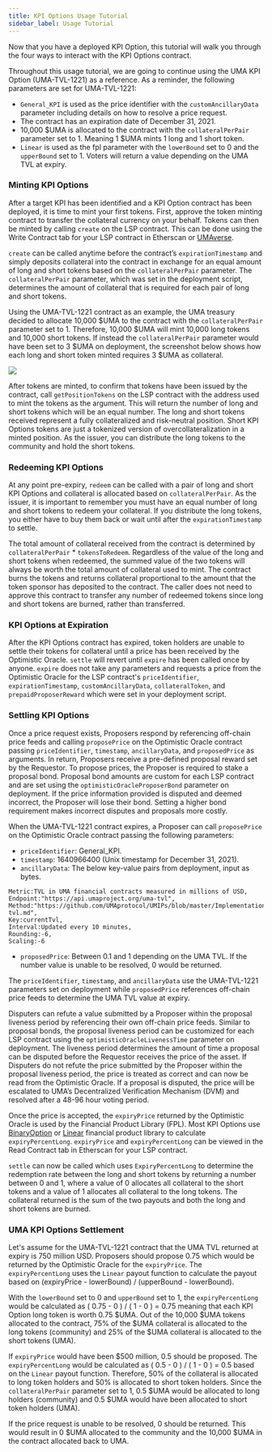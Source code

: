 ```yaml
---
title: KPI Options Usage Tutorial
sidebar_label: Usage Tutorial
---
```


Now that you have a deployed KPI Option, this tutorial will walk you through the four ways to interact with the KPI Options contract.

Throughout this usage tutorial, we are going to continue using the UMA KPI Option (UMA-TVL-1221) as a reference. As a reminder, the following parameters are set for UMA-TVL-1221:
- `General_KPI` is used as the price identifier with the `customAncillaryData` parameter including details on how to resolve a price request.
- The contract has an expiration date of December 31, 2021.
- 10,000 $UMA is allocated to the contract with the `collateralPerPair` parameter set to 1. Meaning 1 $UMA mints 1 long and 1 short token.
- `Linear` is used as the fpl parameter with the `lowerBound` set to 0 and the `upperBound` set to 1. Voters will return a value depending on the UMA TVL at expiry.

### Minting KPI Options

After a target KPI has been identified and a KPI Option contract has been deployed, it is time to mint your first tokens. First, approve the token minting contract to transfer the collateral currency on your behalf. Tokens can then be minted by calling `create` on the LSP contract. This can be done using the Write Contract tab for your LSP contract in Etherscan or [UMAverse](https://umaverse.vercel.app/).

`create` can be called anytime before the contract’s `expirationTimestamp` and simply deposits collateral into the contract in exchange for an equal amount of long and short tokens based on the `collateralPerPair` parameter. The `collateralPerPair` parameter, which was set in the deployment script, determines the amount of collateral that is required for each pair of long and short tokens. 

Using the UMA-TVL-1221 contract as an example, the UMA treasury decided to allocate 10,000 $UMA to the contract with the `collateralPerPair` parameter set to 1. Therefore, 10,000 $UMA will mint 10,000 long tokens and 10,000 short tokens. If instead the `collateralPerPair` parameter would have been set to 3 $UMA on deployment, the screenshot below shows how each long and short token minted requires 3 $UMA as collateral.

![](/docs/kpi-options/kpi-options-mint.png)

After tokens are minted, to confirm that tokens have been issued by the contract, call `getPositionTokens` on the LSP contract with the address used to mint the tokens as the argument. This will return the number of long and short tokens which will be an equal number. The long and short tokens received represent a fully collateralized and risk-neutral position. Short KPI Options tokens are just a tokenized version of overcollateralization in a minted position. As the issuer, you can distribute the long tokens to the community and hold the short tokens.

### Redeeming KPI Options

At any point pre-expiry, `redeem` can be called with a pair of long and short KPI Options and collateral is allocated based on `collateralPerPair`. As the issuer, it is important to remember you must have an equal number of long and short tokens to redeem your collateral. If you distribute the long tokens, you either have to buy them back or wait until after the `expirationTimestamp` to settle.

The total amount of collateral received from the contract is determined by `collateralPerPair` * `tokensToRedeem`. Regardless of the value of the long and short tokens when redeemed, the summed value of the two tokens will always be worth the total amount of collateral used to mint. The contract burns the tokens and returns collateral proportional to the amount that the token sponsor has deposited to the contract. The caller does not need to approve this contract to transfer any number of redeemed tokens since long and short tokens are burned, rather than transferred.

### KPI Options at Expiration

After the KPI Options contract has expired, token holders are unable to settle their tokens for collateral until a price has been received by the Optimistic Oracle. `settle` will revert until `expire` has been called once by anyone. `expire` does not take any parameters and requests a price from the Optimistic Oracle for the LSP contract's `priceIdentifier`, `expirationTimestamp`, `customAncillaryData`, `collateralToken`, and `prepaidProposerReward` which were set in your deployment script.

### Settling KPI Options

Once a price request exists, Proposers respond by referencing off-chain price feeds and calling `proposePrice` on the Optimistic Oracle contract passing `priceIdentifier`, `timestamp`, `ancillaryData`, and `proposedPrice` as arguments. In return, Proposers receive a pre-defined proposal reward set by the Requestor. To propose prices, the Proposer is required to stake a proposal bond. Proposal bond amounts are custom for each LSP contract and are set using the `optimisticOracleProposerBond` parameter on deployment. If the price information provided is disputed and deemed incorrect, the Proposer will lose their bond. Setting a higher bond requirement makes incorrect disputes and proposals more costly.

When the UMA-TVL-1221 contract expires, a Proposer can call `proposePrice` on the Optimistic Oracle contract passing the following parameters: 
- `priceIdentifier`: General_KPI.
- `timestamp`: 1640966400 (Unix timestamp for December 31, 2021).
- `ancillaryData`: The below key-value pairs from deployment, input as bytes.
```
Metric:TVL in UMA financial contracts measured in millions of USD,
Endpoint:"https://api.umaproject.org/uma-tvl",
Method:"https://github.com/UMAprotocol/UMIPs/blob/master/Implementations/uma-tvl.md",
Key:currentTvl,
Interval:Updated every 10 minutes,
Rounding:-6,
Scaling:-6
```
- `proposedPrice`: Between 0.1 and 1 depending on the UMA TVL. If the number value is unable to be resolved, 0 would be returned.

The `priceIdentifier`, `timestamp`, and `ancillaryData` use the UMA-TVL-1221 parameters set on deployment while `proposedPrice` references off-chain price feeds to determine the UMA TVL value at expiry.

Disputers can refute a value submitted by a Proposer within the proposal liveness period by referencing their own off-chain price feeds. Similar to proposal bonds, the proposal liveness period can be customized for each LSP contract using the `optimisticOracleLivenessTime` parameter on deployment. The liveness period determines the amount of time a proposal can be disputed before the Requestor receives the price of the asset. If Disputers do not refute the price submitted by the Proposer within the proposal liveness period, the price is treated as correct and can now be read from the Optimistic Oracle. If a proposal is disputed, the price will be escalated to UMA’s Decentralized Verification Mechanism (DVM) and resolved after a 48-96 hour voting period.

Once the price is accepted, the `expiryPrice` returned by the Optimistic Oracle is used by the Financial Product Library (FPL). Most KPI Options use [BinaryOption](https://github.com/UMAprotocol/protocol/blob/master/packages/core/contracts/financial-templates/common/financial-product-libraries/long-short-pair-libraries/BinaryOptionLongShortPairFinancialProductLibrary.sol) or [Linear](https://github.com/UMAprotocol/protocol/blob/master/packages/core/contracts/financial-templates/common/financial-product-libraries/long-short-pair-libraries/LinearLongShortPairFinancialProductLibrary.sol) financial product library to calculate `expiryPercentLong`. `expiryPrice` and `expiryPercentLong` can be viewed in the Read Contract tab in Etherscan for your LSP contract.

`settle` can now be called which uses `ExpiryPercentLong` to determine the redemption rate between the long and short tokens by returning a number between 0 and 1, where a value of 0 allocates all collateral to the short tokens and a value of 1 allocates all collateral to the long tokens. The collateral returned is the sum of the two payouts and both the long and short tokens are burned.

### UMA KPI Options Settlement 

Let's assume for the UMA-TVL-1221 contract that the UMA TVL returned at expiry is 750 million USD. Proposers should propose 0.75 which would be returned by the Optimistic Oracle for the `expiryPrice`. The `expiryPercentLong` uses the `Linear` payout function to calculate the payout based on (expiryPrice - lowerBound) / (upperBound - lowerBound).

With the `lowerBound` set to 0 and `upperBound` set to 1, the `expiryPercentLong` would be calculated as ( 0.75 - 0 ) / ( 1 - 0 ) = 0.75 meaning that each KPI Option long token is worth 0.75 $UMA. Out of the 10,000 $UMA tokens allocated to the contract, 75% of the $UMA collateral is allocated to the long tokens (community) and 25% of the $UMA collateral is allocated to the short tokens (UMA).

If `expiryPrice` would have been $500 million, 0.5 should be proposed. The `expiryPercentLong` would be calculated as ( 0.5 - 0 ) / ( 1 - 0 ) = 0.5 based on the `Linear` payout function. Therefore, 50% of the collateral is allocated to long token holders and 50% is allocated to short token holders. Since the `collateralPerPair` parameter set to 1, 0.5 $UMA would be allocated to long holders (community) and 0.5 $UMA would have been allocated to short token holders (UMA).

If the price request is unable to be resolved, 0 should be returned. This would result in 0 $UMA allocated to the community and the 10,000 $UMA in the contract allocated back to UMA.